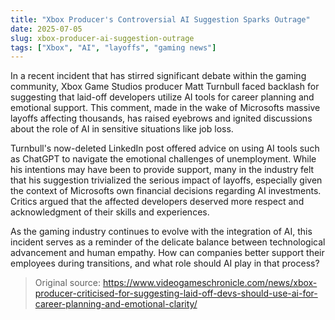 ```yaml
---
title: "Xbox Producer's Controversial AI Suggestion Sparks Outrage"
date: 2025-07-05
slug: xbox-producer-ai-suggestion-outrage
tags: ["Xbox", "AI", "layoffs", "gaming news"]
---
```

In a recent incident that has stirred significant debate within the gaming community, Xbox Game Studios producer Matt Turnbull faced backlash for suggesting that laid-off developers utilize AI tools for career planning and emotional support. This comment, made in the wake of Microsofts massive layoffs affecting thousands, has raised eyebrows and ignited discussions about the role of AI in sensitive situations like job loss.

Turnbull's now-deleted LinkedIn post offered advice on using AI tools such as ChatGPT to navigate the emotional challenges of unemployment. While his intentions may have been to provide support, many in the industry felt that his suggestion trivialized the serious impact of layoffs, especially given the context of Microsofts own financial decisions regarding AI investments. Critics argued that the affected developers deserved more respect and acknowledgment of their skills and experiences.

As the gaming industry continues to evolve with the integration of AI, this incident serves as a reminder of the delicate balance between technological advancement and human empathy. How can companies better support their employees during transitions, and what role should AI play in that process? 

> Original source: https://www.videogameschronicle.com/news/xbox-producer-criticised-for-suggesting-laid-off-devs-should-use-ai-for-career-planning-and-emotional-clarity/